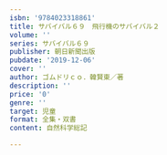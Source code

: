 ```yaml
---
isbn: '9784023318861'
title: サバイバル６９　飛行機のサバイバル２
volume: ''
series: サバイバル６９
publisher: 朝日新聞出版
pubdate: '2019-12-06'
cover: ''
author: ゴムドリｃｏ．韓賢東／著
description: ''
price: '0'
genre: ''
target: 児童
format: 全集・双書
content: 自然科学総記

---
```


